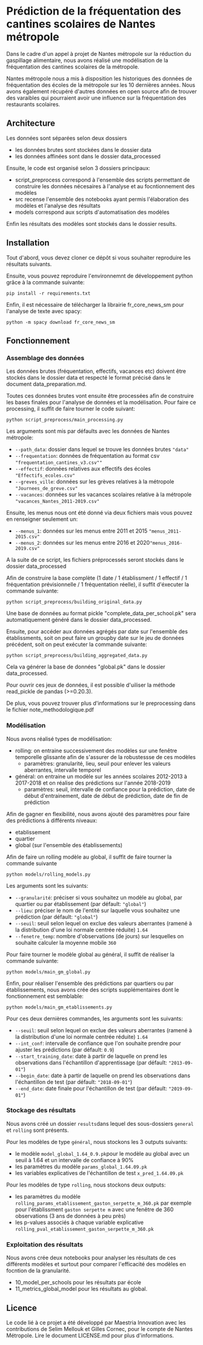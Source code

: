 # Prédiction de la fréquentation des cantines scolaires de Nantes métropole

Dans le cadre d'un appel à projet de Nantes métropole sur la réduction du gaspillage alimentaire, nous avons réalisé une modélisation de la fréquentation des cantines scolaires de la métropole. 

Nantes métropole nous a mis à disposition les historiques des données de fréquentation des écoles de la métropole sur les 10 dernières années. Nous avons également récupéré d'autres données en open source afin de trouver des varaibles qui pourraient avoir une influence sur la fréquentation des restaurants scolaires. 

## Architecture

Les données sont séparées selon deux dossiers
* les données brutes sont stockées dans le dossier data
* les données affinées sont dans le dossier data_processed

Ensuite, le code est organisé selon 3 dossiers principaux:
* script_preprocess correspond à l'ensemble des scripts permettant de construire les données nécesaires à l'analyse et au focntionnement des modèles
* src recense l'ensemble des notebooks ayant permis l'élaboration des modèles et l'analyse des résultats
* models correspond aux scripts d'automatisation des modèles

Enfin les résultats des modèles sont stockés dans le dossier results.

## Installation

Tout d'abord, vous devez cloner ce dépôt si vous souhaiter reproduire les résultats suivants.

Ensuite, vous pouvez reproduire l'environnemnt de développement python grâce à la commande suivante:
```
pip install -r requirements.txt
```

Enfin, il est nécessaire de télécharger la librairie fr_core_news_sm pour l'analyse de texte avec spacy:

```
python -m spacy download fr_core_news_sm
```


## Fonctionnement


### Assemblage des données

Les données brutes (fréquentation, effectifs, vacances etc) doivent être stockés dans le dossier data et respecté le format précisé dans le document data_preparation.md.

Toutes ces données brutes vont ensuite être processées afin de construire les bases finales pour l'analyse de données et la modélisation. Pour faire ce processing, il suffit de faire tourner le code suivant:

```
python script_preprocess/main_processing.py
```

Les arguments sont mis par défaults avec les données de Nantes métropole:
  - `--path_data`: dossier dans lequel se trouve les données brutes `"data"`
  - `--frequentation`: données de fréquentation au format csv `"frequentation_cantines_v3.csv""`
  - `--effectif`: données relatives aux effectifs des écoles `"Effectifs_ecoles.csv"`
  - `--greves_ville`: données sur les grèves relatives à la métropole `"Journees_de_greve.csv"`
  - `--vacances`: données sur les vacances scolaires relative à la métropole `"vacances_Nantes_2011-2019.csv"`
  
 Ensuite, les menus nous ont été donné via deux fichiers mais vous pouvez en renseigner seulement un:
  - `--menus_1`: données sur les menus entre 2011 et 2015 `"menus_2011-2015.csv"`
  - `--menus_2`: données sur les menus entre 2016 et 2020`"menus_2016-2019.csv"`

A la suite de ce script, les fichiers préprocessés seront stockés dans le dossier data_processed

Afin de construire la base complète (1 date / 1 établissment / 1 effectif / 1 fréquentation prévisionnelle / 1 fréquentation réelle), il suffit d'éxecuter la commande suivante:
```
python script_preprocess/building_original_data.py
```

Une base de données au format pickle "complete_data_per_school.pk" sera automatiquement généré dans le dossier data_processed. 

Ensuite, pour accéder aux données agrégés par date sur l'ensemble des établissments, soit on peut faire un groupby date sur le jeu de données précédent, soit on peut exécuter la commande suivante:

```
python script_preprocess/building_aggregated_data.py
```

Cela va générer la base de données "global.pk" dans le dossier data_processed.

Pour ouvrir ces jeux de données, il est possible d'uiliser la méthode read_pickle de pandas (>=0.20.3).

De plus, vous pouvez trouver plus d'informations sur le preprocessing dans le fichier note_methodologique.pdf

### Modélisation

Nous avons réalisé types de modélisation:
* rolling: on entraine successivement des modèles sur une fenêtre temporelle glissante afin de s'assurer de la robustessse de ces modèles
    * paramètres: granularité, lieu, seuil pour enlever les valeurs aberrantes, intervalle temporel
* général: on entraine un modèle sur les années scolaires 2012-2013 à 2017-2018 et on réalise des prédictions sur l'année 2018-2019
    * paramètres: seuil, intervalle de confiance pour la prédiction, date de début d'entrainement, date de début de prédiction, date de fin de prédiction

Afin de gagner en flexibilité, nous avons ajouté des paramètres pour faire des prédictions à différents niveaux:
* etablissement
* quartier
* global (sur l'ensemble des établissements)

Afin de faire un rolling modèle au global, il suffit de faire tourner la commande suivante

```
python models/rolling_models.py
```
Les arguments sont les suivants:
  - `--granularité`: préciser si vous souhaitez un modèle au global, par quartier ou par établissement (par défault: `"global"`)
  - `--lieu`: préciser le nom de l'entité sur laquelle vous souhaitez une prédiction (par défault: `"global"`)
  - `--seuil`: seuil selon lequel on exclue des valeurs aberrantes (ramené à la distribution d'une loi normale centrée réduite) `1.64`
  - `--fenetre_temp`: nombre d'observations (de jours) sur lesquelles on souhaite calculer la moyenne mobile `360`


Pour faire tourner le modèle global au général, il suffit de réaliser la commande suivante:
```
python models/main_gm_global.py  
```

Enfin, pour réaliser l'ensemble des prédictions par quartiers ou par établissements, nous avons crée des scripts supplémentaires dont le fonctionnement est semblable:
```
python models/main_gm_etablissements.py 
```

Pour ces deux dernières commandes, les arguments sont les suivants:
  - `--seuil`: seuil selon lequel on exclue des valeurs aberrantes (ramené à la distribution d'une loi normale centrée réduite) `1.64`
  - `--int_conf`: intervalle de confiance que l'on souhaite prendre pour ajuster les prédictions (par défault: `0.9`)
  - `--start_training_date`: date à partir de laquelle on prend les observations dans l'échantillon d'apprentissage (par défault: `"2013-09-01"`)
  - `--begin_date`: date à partir de laquelle on prend les observations dans l'échantillon de test (par défault: `"2018-09-01"`)
  - `--end_date`: date finale pour l'échantillon de test  (par défault: `"2019-09-01"`)


### Stockage des résultats

Nous avons créé un dossier `results`dans lequel des sous-dossiers `general` et `rolling` sont présents.  

Pour les modèles de type `général`, nous stockons les 3 outputs suivants:
 - le modèle `model_global_1.64_0.9.pk`pour le modèle au global avec un seuil à 1.64 et un intervalle de confiance à 90%
 - les paramètres du modèle ``params_global_1.64.09.pk`` 
 - les variables explicatives de l'échantillon de test ``x_pred_1.64.09.pk``

Pour les modèles de type `rolling`, nous stockons deux outputs:
- les paramètres du modèle `rolling_params_etablissement_gaston_serpette_m_360.pk` par exemple pour l'établissment `gaston serpette m` avec une fenêtre de 360 observations (3 ans de données à peu près)
- les p-values associés à chaque variable explicative `rolling_pval_etablissement_gaston_serpette_m_360.pk`

### Exploitation des résultats

Nous avons crée deux notebooks pour analyser les résultats de ces différents modèles et surtout pour comparer l'efficacité des modèles en focntion de la granularité.

* 10_model_per_schools pour les résultats par école
* 11_metrics_global_model pour les résultats au global. 

## Licence

Le code lié à ce projet a été développé par Maestria Innovation avec les contributions de Selim Mellouk et Gilles Cornec, pour le compte de Nantes Métropole. Lire le document LICENSE.md pour plus d'informations.
